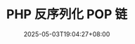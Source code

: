---
title: 'PHP 反序列化 POP 链'
date: '2025-05-03T19:04:27+08:00'
weight: 
draft: false
description: 'PHP 反序列化 POP 链'
---